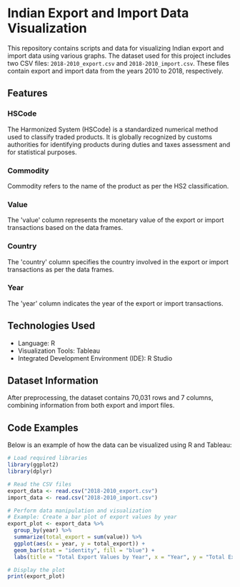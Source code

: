 # Indian Export and Import Data Visualization

This repository contains scripts and data for visualizing Indian export and import data using various graphs. The dataset used for this project includes two CSV files: `2018-2010_export.csv` and `2018-2010_import.csv`. These files contain export and import data from the years 2010 to 2018, respectively.

## Features

### HSCode
The Harmonized System (HSCode) is a standardized numerical method used to classify traded products. It is globally recognized by customs authorities for identifying products during duties and taxes assessment and for statistical purposes.

### Commodity
Commodity refers to the name of the product as per the HS2 classification.

### Value
The 'value' column represents the monetary value of the export or import transactions based on the data frames.

### Country
The 'country' column specifies the country involved in the export or import transactions as per the data frames.

### Year
The 'year' column indicates the year of the export or import transactions.

## Technologies Used

- Language: R
- Visualization Tools: Tableau
- Integrated Development Environment (IDE): R Studio

## Dataset Information

After preprocessing, the dataset contains 70,031 rows and 7 columns, combining information from both export and import files.

## Code Examples

Below is an example of how the data can be visualized using R and Tableau:

```R
# Load required libraries
library(ggplot2)
library(dplyr)

# Read the CSV files
export_data <- read.csv("2018-2010_export.csv")
import_data <- read.csv("2018-2010_import.csv")

# Perform data manipulation and visualization
# Example: Create a bar plot of export values by year
export_plot <- export_data %>%
  group_by(year) %>%
  summarize(total_export = sum(value)) %>%
  ggplot(aes(x = year, y = total_export)) +
  geom_bar(stat = "identity", fill = "blue") +
  labs(title = "Total Export Values by Year", x = "Year", y = "Total Export Value")

# Display the plot
print(export_plot)
